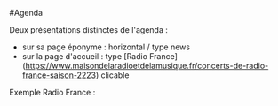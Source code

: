 #Agenda 

Deux présentations distinctes de l'agenda :
- sur sa page éponyme : horizontal / type news
- sur la page d'accueil : type [Radio France] (https://www.maisondelaradioetdelamusique.fr/concerts-de-radio-france-saison-2223) clicable

Exemple Radio France : 

